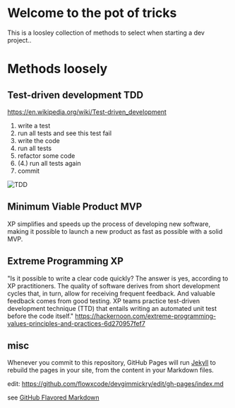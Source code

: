 # Welcome to the pot of tricks

This is a loosley collection of methods to select when starting a dev project..

# Methods loosely

## Test-driven development TDD
https://en.wikipedia.org/wiki/Test-driven_development
1. write a test
2. run all tests and see this test fail
3. write the code
4. run all tests
5. refactor some code
6. (4.) run all tests again
7. commit

![TDD](https://upload.wikimedia.org/wikipedia/commons/0/0b/TDD_Global_Lifecycle.png)

## Minimum Viable Product MVP
XP simplifies and speeds up the process of developing new software, making it possible to launch a new product as fast as possible with a solid MVP.

## Extreme Programming XP
"Is it possible to write a clear code quickly? The answer is yes, according to XP practitioners. The quality of software derives from short development cycles that, in turn, allow for receiving frequent feedback. And valuable feedback comes from good testing. XP teams practice test-driven development technique (TTD) that entails writing an automated unit test before the code itself."
https://hackernoon.com/extreme-programming-values-principles-and-practices-6d270957fef7

## misc
Whenever you commit to this repository, GitHub Pages will run [Jekyll](https://jekyllrb.com/) to rebuild the pages in your site, from the content in your Markdown files.

edit: https://github.com/flowxcode/devgimmickry/edit/gh-pages/index.md

see [GitHub Flavored Markdown](https://guides.github.com/features/mastering-markdown/)
